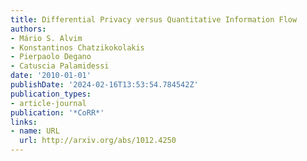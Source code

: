 ```yaml
---
title: Differential Privacy versus Quantitative Information Flow
authors:
- Mário S. Alvim
- Konstantinos Chatzikokolakis
- Pierpaolo Degano
- Catuscia Palamidessi
date: '2010-01-01'
publishDate: '2024-02-16T13:53:54.784542Z'
publication_types:
- article-journal
publication: '*CoRR*'
links:
- name: URL
  url: http://arxiv.org/abs/1012.4250
---
```

